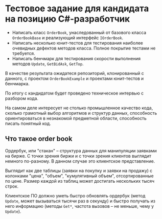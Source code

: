 ﻿Тестовое задание для кандидата на позицию C#-разработчик
========================================================

* Написать класс `OrderBook`, унаследованный от базового класса `OrderBookBase` и реализующий интерфейс `IOrderBook`.
* Написать несколько юнит-тестов для тестирования наиболее очевидных дефектов методов класса. Полное покрытие тестами не требуется.
* Написать бенчмарк для тестирования скорости выполнения методов `Update`, `GetBidAsk`, `GetTop`.

В качестве результата ожидатеся репозиторий, клонированный с данного, с проектом `OrderBookExample` и проектами юнит-тестов и бенчмарка.

По итогу с кандидатом будет проведено техническое интервью с разбором кода.

На самом деле интересует не столько промышленное качество кода, сколько грамотный выбор алгоритмов и структур данных,
способность ориентироваться в незнакомой предметной области, способность писать понятный код.


Что такое order book
--------------------

Ордербук, или "стакан" – структура данных для манипуляции заявками на бирже. С точки зрения биржи и с точки зрения клиентов
выглядит немного по-разному. В данном случае это клиентское представление.

Выглядит как две таблицы (заявки на покупку и заявки на продажу) с колонками "цена", "объем", "кумулятивный объем", отсортированные по цене.
Размер каждой из таблиц может достигать нескольких тысяч строк.

Клиентское ПО должно уметь быстро обновлять ордербук (метод `Update`, может вызываться тысячи раз в секунду) и быстро получать из него информацию
(методы `Get*`, частота вызовов – не меньше, чему у `Update`).
